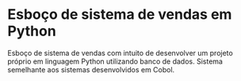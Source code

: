 # Esboço de sistema de vendas em Python

Esboço de sistema de vendas com intuito de desenvolver um projeto próprio em linguagem Python utilizando banco de dados. Sistema semelhante aos sistemas desenvolvidos em Cobol.
